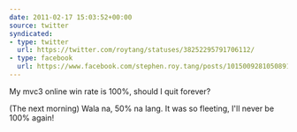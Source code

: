 ```yaml
---
date: 2011-02-17 15:03:52+00:00
source: twitter
syndicated:
- type: twitter
  url: https://twitter.com/roytang/statuses/38252295791706112/
- type: facebook
  url: https://www.facebook.com/stephen.roy.tang/posts/10150092810508912
---
```


My mvc3 online win rate is 100%, should I quit forever?

(The next morning) Wala na, 50% na lang. It was so fleeting, I'll never be 100% again!